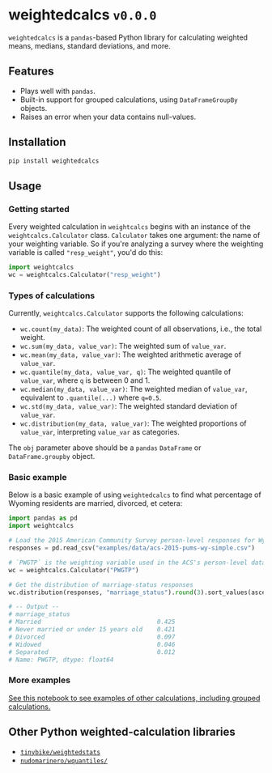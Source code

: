 # weightedcalcs `v0.0.0`

`weightedcalcs` is a `pandas`-based Python library for calculating weighted means, medians, standard deviations, and more.

## Features

- Plays well with `pandas`.
- Built-in support for grouped calculations, using `DataFrameGroupBy` objects.
- Raises an error when your data contains null-values.

## Installation

```sh
pip install weightedcalcs
```

## Usage

### Getting started

Every weighted calculation in `weightcalcs` begins with an instance of the `weightcalcs.Calculator` class. `Calculator` takes one argument: the name of your weighting variable. So if you're analyzing a survey where the weighting variable is called `"resp_weight"`, you'd do this:

```python
import weightcalcs
wc = weightcalcs.Calculator("resp_weight")
```

### Types of calculations

Currently, `weightcalcs.Calculator` supports the following calculations:

- `wc.count(my_data)`: The weighted count of all observations, i.e., the total weight.
- `wc.sum(my_data, value_var)`: The weighted sum of `value_var`.
- `wc.mean(my_data, value_var)`: The weighted arithmetic average of `value_var`.
- `wc.quantile(my_data, value_var, q)`: The weighted quantile of `value_var`, where `q` is between 0 and 1.
- `wc.median(my_data, value_var)`: The weighted median of `value_var`, equivalent to `.quantile(...)` where `q=0.5`.
- `wc.std(my_data, value_var)`: The weighted standard deviation of `value_var`.
- `wc.distribution(my_data, value_var)`: The weighted proportions of `value_var`, interpreting `value_var` as categories.

The `obj` parameter above should be a `pandas` `DataFrame` or `DataFrame.groupby` object.

### Basic example

Below is a basic example of using `weightedcalcs` to find what percentage of Wyoming residents are married, divorced, et cetera:

```python
import pandas as pd
import weightcalcs

# Load the 2015 American Community Survey person-level responses for Wyoming
responses = pd.read_csv("examples/data/acs-2015-pums-wy-simple.csv")

# `PWGTP` is the weighting variable used in the ACS's person-level data
wc = weightcalcs.Calculator("PWGTP")

# Get the distribution of marriage-status responses
wc.distribution(responses, "marriage_status").round(3).sort_values(ascending=False)

# -- Output --
# marriage_status
# Married                                0.425
# Never married or under 15 years old    0.421
# Divorced                               0.097
# Widowed                                0.046
# Separated                              0.012
# Name: PWGTP, dtype: float64
```

### More examples

[See this notebook to see examples of other calculations, including grouped calculations.](examples/notebooks/example-usage.ipynb)

## Other Python weighted-calculation libraries

- [`tinybike/weightedstats`](https://github.com/tinybike/weightedstats)
- [`nudomarinero/wquantiles/`](https://github.com/nudomarinero/wquantiles/)

